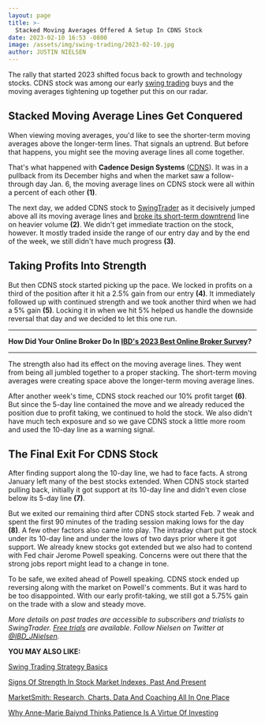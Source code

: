 ```yaml
---
layout: page
title: >-
  Stacked Moving Averages Offered A Setup In CDNS Stock
date: 2023-02-10 16:53 -0800
image: /assets/img/swing-trading/2023-02-10.jpg
author: JUSTIN NIELSEN
---
```






The rally that started 2023 shifted focus back to growth and technology stocks. CDNS stock was among our early [swing trading](https://www.investors.com/research/swing-trading/swing-trading-strategy-basics/) buys and the moving averages tightening up together put this on our radar.




Stacked Moving Average Lines Get Conquered
------------------------------------------


When viewing moving averages, you'd like to see the shorter-term moving averages above the longer-term lines. That signals an uptrend. But before that happens, you might see the moving average lines all come together.


That's what happened with **Cadence Design Systems** ([CDNS](https://research.investors.com/quote.aspx?symbol=CDNS)). It was in a pullback from its December highs and when the market saw a follow-through day Jan. 6, the moving average lines on CDNS stock were all within a percent of each other **(1)**.


The next day, we added CDNS stock to [SwingTrader](http://shop.investors.com/offer/splashresponsive.aspx?id=SwingTrader&src=A011LPH) as it decisively jumped above all its moving average lines and [broke its short-term downtrend](https://www.investors.com/how-to-invest/investors-corner/looking-for-an-earlier-entry-in-a-stock-learn-how-to-do-this/) line on heavier volume **(2)**. We didn't get immediate traction on the stock, however. It mostly traded inside the range of our entry day and by the end of the week, we still didn't have much progress **(3)**.


Taking Profits Into Strength
----------------------------


But then CDNS stock started picking up the pace. We locked in profits on a third of the position after it hit a 2.5% gain from our entry **(4)**. It immediately followed up with continued strength and we took another third when we had a 5% gain **(5)**. Locking it in when we hit 5% helped us handle the downside reversal that day and we decided to let this one run.




---


**How Did Your Online Broker Do In [IBD's 2023 Best Online Broker Survey](https://www.investors.com/best-online-brokers-2023/)?**




---


The strength also had its effect on the moving average lines. They went from being all jumbled together to a proper stacking. The short-term moving averages were creating space above the longer-term moving average lines.


After another week's time, CDNS stock reached our 10% profit target **(6)**. But since the 5-day line contained the move and we already reduced the position due to profit taking, we continued to hold the stock. We also didn't have much tech exposure and so we gave CDNS stock a little more room and used the 10-day line as a warning signal.


The Final Exit For CDNS Stock
-----------------------------


After finding support along the 10-day line, we had to face facts. A strong January left many of the best stocks extended. When CDNS stock started pulling back, initially it got support at its 10-day line and didn't even close below its 5-day line **(7)**.


But we exited our remaining third after CDNS stock started Feb. 7 weak and spent the first 90 minutes of the trading session making lows for the day **(8)**. A few other factors also came into play. The intraday chart put the stock under its 10-day line and under the lows of two days prior where it got support. We already knew stocks got extended but we also had to contend with Fed chair Jerome Powell speaking. Concerns were out there that the strong jobs report might lead to a change in tone.


To be safe, we exited ahead of Powell speaking. CDNS stock ended up reversing along with the market on Powell's comments. But it was hard to be too disappointed. With our early profit-taking, we still got a 5.75% gain on the trade with a slow and steady move.


*More details on past trades are accessible to subscribers and trialists to SwingTrader. [Free trials](http://shop.investors.com/offer/splashresponsive.aspx?id=SwingTrader&src=A011LPH) are available. Follow Nielsen on Twitter at [@IBD\_JNielsen](https://twitter.com/IBD_JNielsen).*


**YOU MAY ALSO LIKE:**


[Swing Trading Strategy Basics](https://www.investors.com/research/swing-trading/swing-trading-strategy-basics/)


[Signs Of Strength In Stock Market Indexes, Past And Present](https://www.investors.com/ibd-videos/videos/signs-of-strength-in-new-stock-market-rally)


[MarketSmith: Research, Charts, Data And Coaching All In One Place](https://www.investors.com/product/marketsmith/?artProdLink=MarketSmith)


[Why Anne-Marie Baiynd Thinks Patience Is A Virtue Of Investing](https://www.investors.com/ibd-videos/videos/anne-marie-baiynd-patience-improves-stock-market-results)




